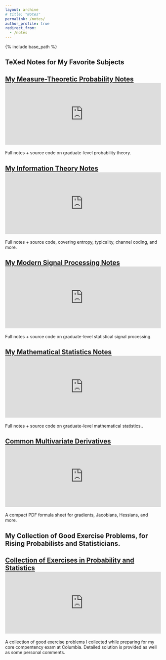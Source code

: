```yaml
---
layout: archive
# title: "Notes"
permalink: /notes/
author_profile: true
redirect_from:
  - /notes
---
```


{% include base_path %}
## TeXed Notes for My Favorite Subjects
<div class="notes-grid">
  <article class="note-card">
    <h2><a href="https://www.overleaf.com/read/zpgnzggbqftw#f07866">My Measure-Theoretic Probability Notes</a>
    <embed src="https://fangyuanlin2002.github.io/files/graduate-probability-theory-notes.pdf" width="100%" height="200px" type="application/pdf">
    </h2>
    <p>Full notes + source code on graduate-level probability theory.</p>
  </article>
  
  <article class="note-card">
    <h2><a href="https://www.overleaf.com/read/txwyzynjchck#43b47d">My Information Theory Notes</a>
    <embed src="https://fangyuanlin2002.github.io/files/information-theory-notes.pdf" width="100%" height="200px" type="application/pdf">
    </h2>
    <p>Full notes + source code, covering entropy, typicality, channel coding, and more.</p>
  </article>

  <article class="note-card">
    <h2><a href="https://www.overleaf.com/read/bqfzpxrbqcqh#7c9b51">My Modern Signal Processing Notes</a>
    <embed src="https://fangyuanlin2002.github.io/files/signal-processing-notes.pdf" width="100%" height="200px" type="application/pdf"> 
    </h2>
    <p>Full notes + source code on graduate-level statistical signal processing.</p>
  </article>

  <article class="note-card">
    <h2><a href="https://www.overleaf.com/read/tgskpmyshcdn#3b59e6">My Mathematical Statistics Notes</a>
    <embed src="https://fangyuanlin2002.github.io/files/graduate-mathematical-statistics-notes.pdf" width="100%" height="200px" type="application/pdf">
    </h2>
    <p>Full notes + source code on graduate-level mathematical statistics..</p>
  </article>

  <article class="note-card">
    <h2>
    <a href="https://www.overleaf.com/read/tpdgvtvjctfy#bc635c">Common Multivariate Derivatives</a>
      <embed src="https://fangyuanlin2002.github.io/files/common-derivatives.pdf" width="100%" height="200px" type="application/pdf"> 
    </h2>
    <p>
      A compact PDF formula sheet for gradients, Jacobians, Hessians, and more.
    </p>
  </article>
</div>

## My Collection of Good Exercise Problems, for Rising Probabilists and Statisticians.

<div class="notes-grid">
  <article class="note-card">
    <h2><a href="https://github.com/fangyuanlin2002/Fangyuan-s-Collection-of-Exercises-in-Probability-Theory-and-Statistics">Collection of Exercises in Probability and Statistics</a>
    <embed
      src="https://cdn.jsdelivr.net/gh/fangyuanlin2002/Fangyuan-s-Collection-of-Exercises-in-Probability-Theory-and-Statistics@main/main.pdf"
      width="100%"
      height="200px"
      type="application/pdf">
    </h2>
    <p>A collection of good exercise problems I collected while preparing for my core compentency exam at Columbia. Detailed solution is provided as well as some personal comments.</p>
  </article>
</div>
